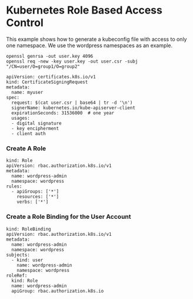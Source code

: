 # Kubernetes Role Based Access Control
This example shows how to generate a kubeconfig file with access to only one namespace. We use the wordpress namespaces as an example.

```
openssl genrsa -out user.key 4096
openssl req -new -key user.key -out user.csr -subj "/CN=user/O=group1/O=group2"
```
```
apiVersion: certificates.k8s.io/v1
kind: CertificateSigningRequest
metadata:
  name: myuser
spec:
  request: $(cat user.csr | base64 | tr -d '\n')
  signerName: kubernetes.io/kube-apiserver-client
  expirationSeconds: 31536000  # one year
  usages:
  - digital signature
  - key encipherment
  - client auth
```

### Create A Role
```
kind: Role
apiVersion: rbac.authorization.k8s.io/v1
metadata:
  name: wordpress-admin
  namespace: wordpress
rules:
  - apiGroups: ['*']
    resources: ['*']
    verbs: ['*']
```
### Create a Role Binding for the User Account
```
kind: RoleBinding
apiVersion: rbac.authorization.k8s.io/v1
metadata:
  name: wordpress-admin
  namespace: wordpress
subjects:
  - kind: user
    name: wordpress-admin
    namespace: wordpress
roleRef:
  kind: Role
  name: wordpress-admin
  apiGroup: rbac.authorization.k8s.io
```
